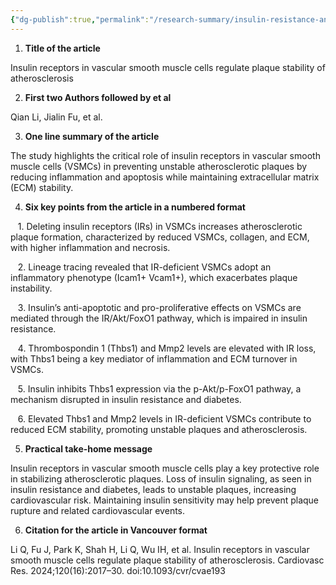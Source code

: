 ```yaml
---
{"dg-publish":true,"permalink":"/research-summary/insulin-resistance-and-atherosclerosis/"}
---
```



1. **Title of the article**  

Insulin receptors in vascular smooth muscle cells regulate plaque stability of atherosclerosis  

  

2. **First two Authors followed by et al**  

Qian Li, Jialin Fu, et al.  

  

3. **One line summary of the article**  

The study highlights the critical role of insulin receptors in vascular smooth muscle cells (VSMCs) in preventing unstable atherosclerotic plaques by reducing inflammation and apoptosis while maintaining extracellular matrix (ECM) stability.  

  

4. **Six key points from the article in a numbered format**  

   1. Deleting insulin receptors (IRs) in VSMCs increases atherosclerotic plaque formation, characterized by reduced VSMCs, collagen, and ECM, with higher inflammation and necrosis.  

   2. Lineage tracing revealed that IR-deficient VSMCs adopt an inflammatory phenotype (Icam1+ Vcam1+), which exacerbates plaque instability.  

   3. Insulin’s anti-apoptotic and pro-proliferative effects on VSMCs are mediated through the IR/Akt/FoxO1 pathway, which is impaired in insulin resistance.  

   4. Thrombospondin 1 (Thbs1) and Mmp2 levels are elevated with IR loss, with Thbs1 being a key mediator of inflammation and ECM turnover in VSMCs.  

   5. Insulin inhibits Thbs1 expression via the p-Akt/p-FoxO1 pathway, a mechanism disrupted in insulin resistance and diabetes.  

   6. Elevated Thbs1 and Mmp2 levels in IR-deficient VSMCs contribute to reduced ECM stability, promoting unstable plaques and atherosclerosis.  

  

5. **Practical take-home message**  

Insulin receptors in vascular smooth muscle cells play a key protective role in stabilizing atherosclerotic plaques. Loss of insulin signaling, as seen in insulin resistance and diabetes, leads to unstable plaques, increasing cardiovascular risk. Maintaining insulin sensitivity may help prevent plaque rupture and related cardiovascular events.  

  

6. **Citation for the article in Vancouver format**  

Li Q, Fu J, Park K, Shah H, Li Q, Wu IH, et al. Insulin receptors in vascular smooth muscle cells regulate plaque stability of atherosclerosis. Cardiovasc Res. 2024;120(16):2017–30. doi:10.1093/cvr/cvae193